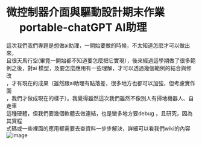 # 微控制器介面與驅動設計期末作業 <br/> &emsp; portable-chatGPT AI助理
這次我們我們專題是想做ai助理，一開始要做的時候，不太知道怎麽才可以做出來，<br>
且很天馬行空(畢竟一開始都不知道要怎麼把它實現），後來經過這學期做了很多範<br>
例之後，對ai 模型，及要怎麼應用有一些理解，才可以透過幾個範例的結合與修改<br>
，才有現在的成果（雖然跟ai助理有點落差，很多地方也都可以加強，但考慮實作面<br>
，我們才做成現在的樣子）。我覺得雖然這次我們雖然不像別人有掃地機器人、自走車<br>
這種硬體，但我們要幾個軟體去做連結，也是蠻多地方要debug ，且研究，因為其實程<br>
式碼或一些裡面的應用都需要去查資料一步步解決，詳細可以看我們wiki的內容<br>
![image](https://github.com/a037261836/final-project-/assets/162581945/3a187771-78d9-4d50-ab1b-30d4706535b4)

